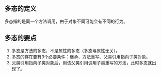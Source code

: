 ## 多态的定义

多态指的是同一个方法调用，由于对象不同可能会有不同的行为。


## 多态的要点

1. 多态是方法的多态，不是属性的多态（多态与属性无关）。
2. 多态的存在要有3个必要条件：继承、方法重写、父类引用指向子类对象。
3. 父类引用指向子类对象后，用该父类引用调用子类重写的方法，此时多态就出现了。
